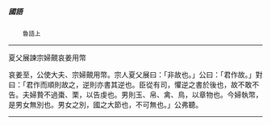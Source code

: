 

##### 國語
　　`魯語上`

* * *

夏父展諫宗婦覿哀姜用幣

哀姜至，公使大夫、宗婦覿用幣。宗人夏父展曰：「非故也。」公曰：「君作故。」對曰：「君作而順則故之，逆則亦書其逆也。臣從有司，懼逆之書於後也，故不敢不告。夫婦贄不過棗、栗，以告虔也。男則玉、帛、禽、鳥，以章物也。今婦執幣，是男女無別也。男女之別，國之大節也，不可無也。」公弗聽。

* * *

